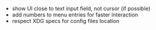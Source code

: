* show UI close to text input field, not cursor (if possible)
* add numbers to menu entries for faster interaction
* respect XDG specs for config files location
